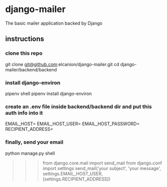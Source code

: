 # django-mailer
The basic mailer application backed by Django

## instructions

### clone this repo
git clone git@github.com:elcanion/django-mailer.git
cd django-mailer/backend/backend

### install django-environ
pipenv shell
pipenv install django-environ

### create an .env file inside backend/backend dir and put this auth info into it
EMAIL_HOST=<your email host>
EMAIL_HOST_USER=<your preferred email>
EMAIL_HOST_PASSWORD=<password>
RECIPIENT_ADDRESS=<your recipient address>
  
### finally, send your email
python manage.py shell
>>> from django.core.mail import send_mail
>>> from django.conf import settings
>>> send_mail('your subject', 'your message', settings.EMAIL_HOST_USER, [settings.RECIPIENT_ADDRESS])
